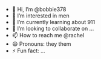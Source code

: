 - 👋 Hi, I’m @bobbie378
- 👀 I’m interested in men
- 🌱 I’m currently learning about 911
- 💞️ I’m looking to collaborate on ...
- 📫 How to reach me @rachel
- 😄 Pronouns: they them
- ⚡ Fun fact: ...

<!---
bobbie378/bobbie378 is a ✨ special ✨ repository because its `README.md` (this file) appears on your GitHub profile.
You can click the Preview link to take a look at your changes.
--->
